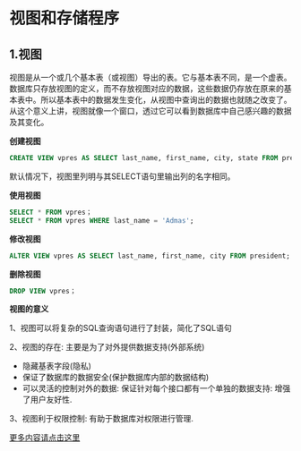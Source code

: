 # 视图和存储程序

## 1.视图

​	视图是从一个或几个基本表（或视图）导出的表。它与基本表不同，是一个虚表。数据库只存放视图的定义，而不存放视图对应的数据，这些数据仍存放在原来的基本表中。所以基本表中的数据发生变化，从视图中查询出的数据也就随之改变了。从这个意义上讲，视图就像一个窗口，透过它可以看到数据库中自己感兴趣的数据及其变化。

**创建视图**

```sql
CREATE VIEW vpres AS SELECT last_name, first_name, city, state FROM president;
```

默认情况下，视图里列明与其SELECT语句里输出列的名字相同。

**使用视图**

```sql
SELECT * FROM vpres；
SELECT * FROM vpres WHERE last_name = 'Admas';
```

**修改视图**

```sql
ALTER VIEW vpres AS SELECT last_name, first_name, city FROM president;
```

**删除视图**

```sql
DROP VIEW vpres；
```

**视图的意义**

1、视图可以将复杂的SQL查询语句进行了封装，简化了SQL语句

2、视图的存在: 主要是为了对外提供数据支持(外部系统)

- 隐藏基表字段(隐私)
- 保证了数据库的数据安全(保护数据库内部的数据结构)
- 可以灵活的控制对外的数据: 保证针对每个接口都有一个单独的数据支持: 增强了用户友好性.

3、视图利于权限控制: 有助于数据库对权限进行管理.

[更多内容请点击这里](http://www.ywnds.com/?p=3881)

